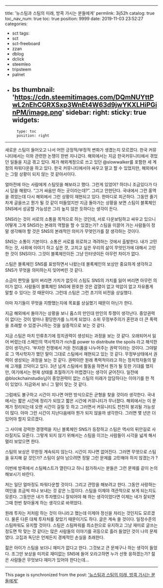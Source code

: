 
---
title: '뉴스팀과 스팀의 미래, 방콕 가시는 분들에게'
permlink: 3ij52h
catalog: true
toc_nav_num: true
toc: true
position: 9999
date: 2019-11-03 23:52:27
categories:
- sct
tags:
- sct
- sct-freeboard
- zzan
- dblog
- dclick
- steemleo
- tripsteem
- palnet
- bs
thumbnail: 'https://cdn.steemitimages.com/DQmNUYttPwL2nEhCGRXSxp3WnEt4W63d9jwYKXLHiPGinPM/image.png'
sidebar:
    right:
        sticky: true
widgets:
    -
        type: toc
        position: right
---


새로운 스팀이 들어오고 나서 어떤 긍정적/부정적 변화가 생겼는지 모르겠다. 한국 커뮤니티에서는 이와 관련한 논쟁이 한번 지나갔다. 해외에서는 지금 한국커뮤니티에서 겪었던 일들을 지금 겪고 있다. 제가 해외계정으로 쓰고 있던 @slowwalker를 포함한 세 계정의 파워다운을 하고 있다. 한국 커뮤니티에서야 싸우고 말고 할 수 있었지만, 해외에서는 그럴 상황이 되지 않는 것 같아서이다. 

얼마전에 아는 사람에게 스팀잇을 해보라고 했다. 그런게 있었어? 하더니 조금있다가 다시 답을 해왔다. “그거 싸움만 하는 곳이라는데?”. 그리고 안한단다. 국내에서 그런 홍역을 겪었는데 다시 해외에서 그런 상황이 재현되고 있다. 한마디로 피곤하다. 그동안 줄기차게 글을쓰고 뭔가 될 것 같이 떠들었지만 지금 돌아가는 상황을 보면 스팀이 블록체인 SNS에서 성공할 가능성은 그리 높지 않은 듯하다는 생각이 든다. 

SNS라는 것이 서로의 소통을 목적으로 하는 것인데, 서로 다운보팅하고 싸우고 있으니 어떻게 그게 SNS라는 본래의 역할을 할 수 있겠는가? 스팀을 이끌어 가는 사람들이 정말 생각해야 할 것은 SNS의 본래적인 의미가 무엇인가를 잘 생각하는 것이다. 

SNS는 소통이 기본이다. 소통은 서로를 위로하고 격려하는 것에서 출발한다. 내가 고민하는 것, 사회에 이야기 하고 싶은 것, 고치고 싶은 우리의 삶이 무엇인가에 대해서 고민한 것이 SNS이다. 그것이 블록체인이든 그냥 인터넷이든 아무런 차이가 없다. 

스팀은 블록체인 SNS를 표방하면서 나왔는데 블록체인의 보상만 중요하게 생각하고 SNS가 무엇을 의미하는지 잊어버린 것 같다. 

소금이 짠맛을 잃어 버리면 가치가 없듯이 스팀도 SNS의 가치를 잃어 버리면 아무런 의미가 없다. 사람들이 블록체인 SNS에 환호한 것은 검열이 없고 억압이 없고 자유롭게 말할 수 있다는 것 때문이다. 그런데 스팀은 그런 초기의 비전을 상실했다. 

아마 자기들이 무엇을 지향했는지에 목표를 상실했기 때문이 아닌가 한다. 

지금 해외에서 돌아가는 상황을 보니 홉스의 만인대 만인의 투쟁이 생각난다. 중앙권력이 없다는 것이 얼마나 황당한가를 느끼게 되었다. 소위 무정부주의가 혼란과 더 큰 폭력을 초래할 수 있겠구나하는 것을 실증적으로 보는 것 같다. 

지금 스팀은 마치 인류초기에 정치권력이 생성되는 과정을 보는 것 같다. 오래되어서 잃어 버렸는데 스페인의 역사학자가 rich를 power to distribute the spoils 라고 해석한 것이 생각난다. ‘부자란 전쟁에서 거둔 전리품을 나누어주는 권력’이라는 것이다. 그야말로 그 역사학자가 했던 말이 그대로 스팀에서 재현되고 있는 것 같다. 무정부상태에서 권력이 생성되는 과정을 보는 것 같다. 권력이란 원래 폭력적이라고 하는 정치학자들의 말에 고개를 끄덕이고 있다. 
3년 넘게 스팀에서 활동을 하면서 뭔가 될 듯한 기대를 했지만, 여기에서는 현재 상태를 초월하기가 어렵겠다는 생각이 굳어진다. 일전에 @blockchainstudio님이 중앙권력이 없는 스팀의 미래가 암담하다는 이야기를 한 적이 있었다. 지금와서 보니 그 말이 맞는 것 같다. 

그럼에도 불구하고 시간이 지나면 어떤 방식으로든 균형을 찾을 것이라 생각한다. 국내에서는 짧은 시간에 정리가 되었고 짧은 시간에 커뮤니티가 무너졌다. 해외에서는 이 문제가 정리되는데 오랜 시간이 걸릴 듯 하고 그러면서 커뮤니티도 천천히 붕괴될 가능성이 많다. 아마 그런 시간이 지난다음에야 뭔가 되지 않을까 생각한다. 그러면 몇 년은 더 있어야 할지 모르겠다. 

그 사이에 강력한 경쟁력을 지닌 블록체인 SNS가 등장하고 스팀은 역사의 뒤안길로 사라질지도 모른다. 그렇게 되지 않기 위해서는 스팀을 이끄는 사람들이 시각을 넓게 해서 멀리 보았으면 한다. 

스팀의 보상은 무한정 계속되지 않는다. 시간이 지나면 없어진다. 그러면 무엇으로 스팀을 유지해 갈 것인가? 스팀이 살아 남으려면 정말 그런 문제를 고민해야 하지 않겠는가 ?

이번에 방콕에서 스팀페스트가 열린다고 하니 참가하시는 분들은 그런 문제를 같이 논의해보시기 바란다. 

저는 일단 얼마정도 파워다운할 것이다. 그리고 관망을 해보려고 한다. 그동안 사랑하는 여인을 조금씩 떠나 보내는 것 같은 느낌이다. 스팀을 이제야 객관적으로 보게 되는지도 모른다. 그동안은 내가 투자했으니 잘되어야 해 하는 생각이었다면 이제는 네가 잘되면 그때 한번 찾아올게 하는 생각으로 바뀌었다. 

원래 투자는 저처럼 하는 것이 아니라고 했는데 이제야 정신을 차리는 것인지도 모르겠다. 물론 다른 대체 투자처를 찾았기 때문이기도 하다. 글은 계속 쓸 것이다. 일정수준의 스팀파워도 유지할 것이다. 스팀은 스팀파워를 최소한으로 유지하고 그냥 재미로 글쓰는 정도면 딱 맞는 것 같다는 많은 사람들의 이야기를 귀등으로 흘러 들었던 것이 나의 문제였다. 고집과 독단은 언제든지 경제적인 손실을 초래한다. 

젊은 아이가 스팀을 보더니 재미가 없다고 한다. 그것보고 큰 문제구나 하는 생각이 들었다. 조그만 보상을 미끼로 재미없는 SNS에 들어 오라고하면 누가 선뜻 응하겠는가? 젊은 사람들은 무엇보다 재미가 있어야 한다는데...

- - -

This page is synchronized from the post: ['뉴스팀과 스팀의 미래, 방콕 가시는 분들에게'](https://steemit.com/@oldstone/3ij52h)

